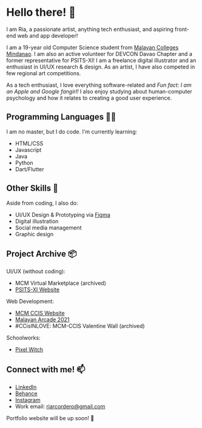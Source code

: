 # Hello there! 👋

I am Ria, a passionate artist, anything tech enthusiast, and aspiring front-end web and app developer!

I am a 19-year old Computer Science student from [Malayan Colleges Mindanao](https://mcm.edu.ph). I am also an active volunteer for DEVCON Davao Chapter and a former representative for PSITS-XI! I am a freelance digital illustrator and an enthusiast in UI/UX research & design. As an artist, I have also competed in few regional art competitions.

As a tech enthusiast, I love everything software-related and *Fun fact: I am an Apple and Google fangirl!* I also enjoy studying about human-computer psychology and how it relates to creating a good user experience.

## Programming Languages 👩‍💻

I am no master, but I do code. I'm currently learning:

- HTML/CSS
- Javascript
- Java
- Python
- Dart/Flutter

## Other Skills 🎨

Aside from coding, I also do:

- UI/UX Design & Prototyping via [Figma](https://www.figma.com)
- Digital illustration
- Social media management
- Graphic design

## Project Archive 📦

UI/UX (without coding):
- MCM Virtual Marketplace (archived)
- [PSITS-XI Website](https://www.psits11.org/)

Web Development:
- [MCM CCIS Website](http://mcm-ccis.org/)
- [Malayan Arcade 2021](https://github.com/M-SCRIPT/MalayanArcade)
- #CCisINLOVE: MCM-CCIS Valentine Wall (archived)

Schoolworks:
- [Pixel Witch](https://github.com/riaacordero/Pixel-Witch)

## Connect with me! 📫

- [LinkedIn](https://www.linkedin.com/in/riritheartist)
- [Behance](https://www.behance.net/riritheartist)
- [Instagram](https://www.instagram.com/riritheartist)
- Work email: riarcordero@gmail.com

Portfolio website will be up soon! 🤞

<!--
**riaacordero/riaacordero** is a ✨ _special_ ✨ repository because its `README.md` (this file) appears on your GitHub profile.

Here are some ideas to get you started:

- 🔭 I’m currently working on ...
- 🌱 I’m currently learning ...
- 👯 I’m looking to collaborate on ...
- 🤔 I’m looking for help with ...
- 💬 Ask me about ...
- 📫 How to reach me: ...
- 😄 Pronouns: ...
- ⚡ Fun fact: ...
-->
